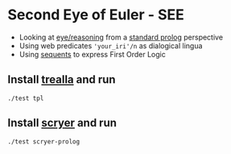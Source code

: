 # Second Eye of Euler - SEE

- Looking at [eye/reasoning](https://github.com/eyereasoner/eye/tree/master/reasoning) from a [standard prolog](https://www.scryer.pl/) perspective
- Using web predicates `'your_iri'/n` as dialogical lingua
- Using [sequents](https://github.com/eyereasoner/eye/blob/master/see/beetle6.pl) to express First Order Logic

## Install [trealla](https://github.com/trealla-prolog/trealla#building) and run
```
./test tpl
```
## Install [scryer](https://github.com/mthom/scryer-prolog#installing-scryer-prolog) and run
```
./test scryer-prolog
```
